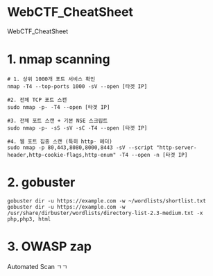 # WebCTF_CheatSheet
WebCTF_CheatSheet

# 1. nmap scanning
```
# 1. 상위 1000개 포트 서비스 확인
nmap -T4 --top-ports 1000 -sV --open [타겟 IP]

#2. 전체 TCP 포트 스캔
sudo nmap -p- -T4 --open [타겟 IP]

#3. 전체 포트 스캔 + 기본 NSE 스크립트
sudo nmap -p- -sS -sV -sC -T4 --open [타겟 IP]

#4. 웹 포트 집중 스캔 (특히 http- 헤더)
sudo nmap -p 80,443,8080,8000,8443 -sV --script "http-server-header,http-cookie-flags,http-enum" -T4 --open -n [타겟 IP]
```

# 2. gobuster
```
gobuster dir -u https://example.com -w ~/wordlists/shortlist.txt
gobuster dir -u https://example.com -w /usr/share/dirbuster/wordlists/directory-list-2.3-medium.txt -x php,php3, html
```

# 3. OWASP zap
Automated Scan ㄱㄱ


